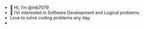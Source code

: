 - 👋 Hi, I’m @mb7079
- 👀 I’m interested in Software Development and Logical problems
- Love to solve coding problems any day.
- 

<!---
mb7079/mb7079 is a ✨ special ✨ repository because its `README.md` (this file) appears on your GitHub profile.
You can click the Preview link to take a look at your changes.
--->
